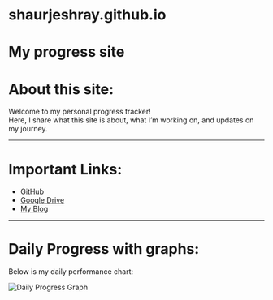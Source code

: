 # shaurjeshray.github.io


# My progress site

# About this site:
Welcome to my personal progress tracker!  
Here, I share what this site is about, what I’m working on, and updates on my journey.

---

# Important Links:
- [GitHub](https://github.com)
- [Google Drive](https://drive.google.com)
- [My Blog](https://example.com)

---

# Daily Progress with graphs:
Below is my daily performance chart:

![Daily Progress Graph](progress-graph.png "Daily Progress")

</body>
</html>
